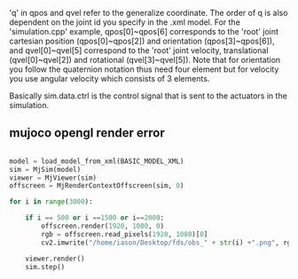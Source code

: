 

'q' in qpos and qvel refer to the generalize coordinate. The order of q is also dependent on the joint id you specify in the .xml model. For the 'simulation.cpp' example, qpos[0]~qpos[6] corresponds to the 'root' joint cartesian position (qpos[0]~qpos[2]) and orientation (qpos[3]~qpos[6]), and qvel[0]~qvel[5] correspond to the 'root' joint velocity, translational (qvel[0]~qvel[2]) and rotational (qvel[3]~qvel[5]). Note that for orientation you follow the quaternion notation thus need four element but for velocity you use angular velocity which consists of 3 elements. 


Basically sim.data.ctrl is the control signal that is sent to the actuators in the simulation.

## mujoco opengl render error

```python

model = load_model_from_xml(BASIC_MODEL_XML)
sim = MjSim(model)
viewer = MjViewer(sim)
offscreen = MjRenderContextOffscreen(sim, 0)

for i in range(3000):

    if i == 500 or i ==1500 or i==2000:
        offscreen.render(1920, 1080, 0)
        rgb = offscreen.read_pixels(1920, 1080)[0]
        cv2.imwrite("/home/iason/Desktop/fds/obs_" + str(i) +".png", rgb)

    viewer.render()
    sim.step()
```